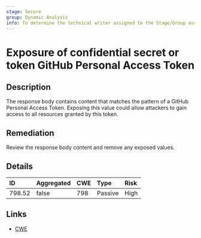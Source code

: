 ```yaml
---
stage: Secure
group: Dynamic Analysis
info: To determine the technical writer assigned to the Stage/Group associated with this page, see https://about.gitlab.com/handbook/engineering/ux/technical-writing/#assignments
---
```


# Exposure of confidential secret or token GitHub Personal Access Token

## Description

The response body contains content that matches the pattern of a GitHub Personal Access Token.
Exposing this value could allow attackers to gain access to all resources granted by this token.

## Remediation

Review the response body content and remove any exposed values.

## Details

| ID | Aggregated | CWE | Type | Risk |
|:---|:--------|:--------|:--------|:--------|
| 798.52 | false | 798 | Passive | High |

## Links

- [CWE](https://cwe.mitre.org/data/definitions/798.html)
